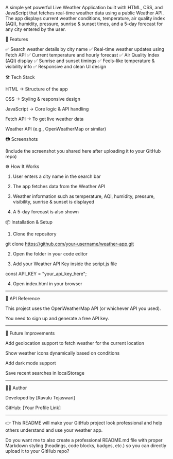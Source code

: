 A simple yet powerful Live Weather Application built with HTML, CSS, and JavaScript that fetches real-time weather data using a public Weather API. The app displays current weather conditions, temperature, air quality index (AQI), humidity, pressure, sunrise & sunset times, and a 5-day forecast for any city entered by the user.


🚀 Features

✅ Search weather details by city name
✅ Real-time weather updates using Fetch API
✅ Current temperature and hourly forecast
✅ Air Quality Index (AQI) display
✅ Sunrise and sunset timings
✅ Feels-like temperature & visibility info
✅ Responsive and clean UI design


🛠 Tech Stack

HTML → Structure of the app

CSS → Styling & responsive design

JavaScript  → Core logic & API handling

Fetch API → To get live weather data

Weather API (e.g., OpenWeatherMap or similar)





📷 Screenshots  



(Include the screenshot you shared here after uploading it to your GitHub repo)



⚙ How It Works

1. User enters a city name in the search bar


2. The app fetches data from the Weather API


3. Weather information such as temperature, AQI, humidity, pressure, visibility, sunrise & sunset is displayed


4. A 5-day forecast is also shown





📦 Installation & Setup

1. Clone the repository

git clone https://github.com/your-username/weather-app.git


2. Open the folder in your code editor


3. Add your Weather API Key inside the script.js file

const API_KEY = "your_api_key_here";


4. Open index.html in your browser




---

🔑 API Reference

This project uses the OpenWeatherMap API (or whichever API you used).

You need to sign up and generate a free API key.



---

🌟 Future Improvements

Add geolocation support to fetch weather for the current location

Show weather icons dynamically based on conditions

Add dark mode support

Save recent searches in localStorage



---

👨‍💻 Author

Developed by [Ravulu Tejaswari]

GitHub: [Your Profile Link]



---

👉 This README will make your GitHub project look professional and help others understand and use your weather app.

Do you want me to also create a professional README.md file with proper Markdown styling (headings, code blocks, badges, etc.) so you can directly upload it to your GitHub repo?

